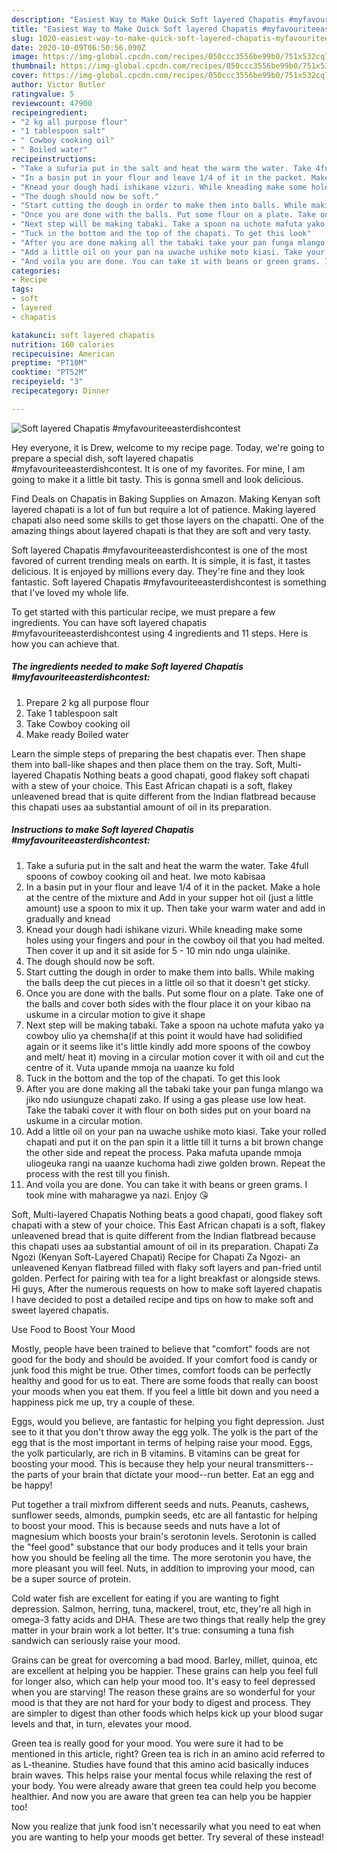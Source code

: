 ```yaml
---
description: "Easiest Way to Make Quick Soft layered Chapatis #myfavouriteeasterdishcontest"
title: "Easiest Way to Make Quick Soft layered Chapatis #myfavouriteeasterdishcontest"
slug: 1020-easiest-way-to-make-quick-soft-layered-chapatis-myfavouriteeasterdishcontest
date: 2020-10-09T06:50:56.090Z
image: https://img-global.cpcdn.com/recipes/050ccc3556be99b0/751x532cq70/soft-layered-chapatis-myfavouriteeasterdishcontest-recipe-main-photo.jpg
thumbnail: https://img-global.cpcdn.com/recipes/050ccc3556be99b0/751x532cq70/soft-layered-chapatis-myfavouriteeasterdishcontest-recipe-main-photo.jpg
cover: https://img-global.cpcdn.com/recipes/050ccc3556be99b0/751x532cq70/soft-layered-chapatis-myfavouriteeasterdishcontest-recipe-main-photo.jpg
author: Victor Butler
ratingvalue: 5
reviewcount: 47900
recipeingredient:
- "2 kg all purpose flour"
- "1 tablespoon salt"
- " Cowboy cooking oil"
- " Boiled water"
recipeinstructions:
- "Take a sufuria put in the salt and heat the warm the water. Take 4full spoons of cowboy cooking oil and heat. Iwe moto kabisaa"
- "In a basin put in your flour and leave 1/4 of it in the packet. Make a hole at the centre of the mixture and Add in your supper hot oil (just a little amount) use a spoon to mix it up. Then take your warm water and add in gradually and knead"
- "Knead your dough hadi ishikane vizuri. While kneading make some holes using your fingers and pour in the cowboy oil that you had melted. Then cover it up and it sit aside for 5 - 10 min ndo unga ulainike."
- "The dough should now be soft."
- "Start cutting the dough in order to make them into balls. While making the balls deep the cut pieces in a little oil so that it doesn&#39;t get sticky."
- "Once you are done with the balls. Put some flour on a plate. Take one of the balls and cover both sides with the flour place it on your kibao na uskume in a circular motion to give it shape"
- "Next step will be making tabaki. Take a spoon na uchote mafuta yako ya cowboy ulio ya chemsha(if at this point it would have had solidified again or it seems like it&#39;s little kindly add more spoons of the cowboy and melt/ heat it) moving in a circular motion cover it with oil and cut the centre of it. Vuta upande mmoja na uaanze ku fold"
- "Tuck in the bottom and the top of the chapati. To get this look"
- "After you are done making all the tabaki take your pan funga mlango wa jiko ndo usiunguze chapati zako. If using a gas please use low heat. Take the tabaki cover it with flour on both sides put on your board na uskume in a circular motion."
- "Add a little oil on your pan na uwache ushike moto kiasi. Take your rolled chapati and put it on the pan spin it a little till it turns a bit brown change the other side and repeat the process. Paka mafuta upande mmoja uliogeuka rangi na uaanze kuchoma hadi ziwe golden brown. Repeat the process with the rest till you finish."
- "And voila you are done. You can take it with beans or green grams. I took mine with maharagwe ya nazi. Enjoy 😘"
categories:
- Recipe
tags:
- soft
- layered
- chapatis

katakunci: soft layered chapatis 
nutrition: 160 calories
recipecuisine: American
preptime: "PT10M"
cooktime: "PT52M"
recipeyield: "3"
recipecategory: Dinner

---
```



![Soft layered Chapatis #myfavouriteeasterdishcontest](https://img-global.cpcdn.com/recipes/050ccc3556be99b0/751x532cq70/soft-layered-chapatis-myfavouriteeasterdishcontest-recipe-main-photo.jpg)

Hey everyone, it is Drew, welcome to my recipe page. Today, we're going to prepare a special dish, soft layered chapatis #myfavouriteeasterdishcontest. It is one of my favorites. For mine, I am going to make it a little bit tasty. This is gonna smell and look delicious.

Find Deals on Chapatis in Baking Supplies on Amazon. Making Kenyan soft layered chapati is a lot of fun but require a lot of patience. Making layered chapati also need some skills to get those layers on the chapatti. One of the amazing things about layered chapati is that they are soft and very tasty.

Soft layered Chapatis #myfavouriteeasterdishcontest is one of the most favored of current trending meals on earth. It is simple, it is fast, it tastes delicious. It is enjoyed by millions every day. They're fine and they look fantastic. Soft layered Chapatis #myfavouriteeasterdishcontest is something that I've loved my whole life.


To get started with this particular recipe, we must prepare a few ingredients. You can have soft layered chapatis #myfavouriteeasterdishcontest using 4 ingredients and 11 steps. Here is how you can achieve that.

<!--inarticleads1-->

##### The ingredients needed to make Soft layered Chapatis #myfavouriteeasterdishcontest:

1. Prepare 2 kg all purpose flour
1. Take 1 tablespoon salt
1. Take  Cowboy cooking oil
1. Make ready  Boiled water


Learn the simple steps of preparing the best chapatis ever. Then shape them into ball-like shapes and then place them on the tray. Soft, Multi-layered Chapatis Nothing beats a good chapati, good flakey soft chapati with a stew of your choice. This East African chapati is a soft, flakey unleavened bread that is quite different from the Indian flatbread because this chapati uses aa substantial amount of oil in its preparation. 

<!--inarticleads2-->

##### Instructions to make Soft layered Chapatis #myfavouriteeasterdishcontest:

1. Take a sufuria put in the salt and heat the warm the water. Take 4full spoons of cowboy cooking oil and heat. Iwe moto kabisaa
1. In a basin put in your flour and leave 1/4 of it in the packet. Make a hole at the centre of the mixture and Add in your supper hot oil (just a little amount) use a spoon to mix it up. Then take your warm water and add in gradually and knead
1. Knead your dough hadi ishikane vizuri. While kneading make some holes using your fingers and pour in the cowboy oil that you had melted. Then cover it up and it sit aside for 5 - 10 min ndo unga ulainike.
1. The dough should now be soft.
1. Start cutting the dough in order to make them into balls. While making the balls deep the cut pieces in a little oil so that it doesn&#39;t get sticky.
1. Once you are done with the balls. Put some flour on a plate. Take one of the balls and cover both sides with the flour place it on your kibao na uskume in a circular motion to give it shape
1. Next step will be making tabaki. Take a spoon na uchote mafuta yako ya cowboy ulio ya chemsha(if at this point it would have had solidified again or it seems like it&#39;s little kindly add more spoons of the cowboy and melt/ heat it) moving in a circular motion cover it with oil and cut the centre of it. Vuta upande mmoja na uaanze ku fold
1. Tuck in the bottom and the top of the chapati. To get this look
1. After you are done making all the tabaki take your pan funga mlango wa jiko ndo usiunguze chapati zako. If using a gas please use low heat. Take the tabaki cover it with flour on both sides put on your board na uskume in a circular motion.
1. Add a little oil on your pan na uwache ushike moto kiasi. Take your rolled chapati and put it on the pan spin it a little till it turns a bit brown change the other side and repeat the process. Paka mafuta upande mmoja uliogeuka rangi na uaanze kuchoma hadi ziwe golden brown. Repeat the process with the rest till you finish.
1. And voila you are done. You can take it with beans or green grams. I took mine with maharagwe ya nazi. Enjoy 😘


Soft, Multi-layered Chapatis Nothing beats a good chapati, good flakey soft chapati with a stew of your choice. This East African chapati is a soft, flakey unleavened bread that is quite different from the Indian flatbread because this chapati uses aa substantial amount of oil in its preparation. Chapati Za Ngozi (Kenyan Soft-Layered Chapati) Recipe for Chapati Za Ngozi- an unleavened Kenyan flatbread filled with flaky soft layers and pan-fried until golden. Perfect for pairing with tea for a light breakfast or alongside stews. Hi guys, After the numerous requests on how to make soft layered chapatis I have decided to post a detailed recipe and tips on how to make soft and sweet layered chapatis. 

Use Food to Boost Your Mood


Mostly, people have been trained to believe that "comfort" foods are not good for the body and should be avoided. If your comfort food is candy or junk food this might be true. Other times, comfort foods can be perfectly healthy and good for us to eat. There are some foods that really can boost your moods when you eat them. If you feel a little bit down and you need a happiness pick me up, try a couple of these.

Eggs, would you believe, are fantastic for helping you fight depression. Just see to it that you don't throw away the egg yolk. The yolk is the part of the egg that is the most important in terms of helping raise your mood. Eggs, the yolk particularly, are rich in B vitamins. B vitamins can be great for boosting your mood. This is because they help your neural transmitters--the parts of your brain that dictate your mood--run better. Eat an egg and be happy!

Put together a trail mixfrom different seeds and nuts. Peanuts, cashews, sunflower seeds, almonds, pumpkin seeds, etc are all fantastic for helping to boost your mood. This is because seeds and nuts have a lot of magnesium which boosts your brain's serotonin levels. Serotonin is called the "feel good" substance that our body produces and it tells your brain how you should be feeling all the time. The more serotonin you have, the more pleasant you will feel. Nuts, in addition to improving your mood, can be a super source of protein.

Cold water fish are excellent for eating if you are wanting to fight depression. Salmon, herring, tuna, mackerel, trout, etc, they're all high in omega-3 fatty acids and DHA. These are two things that really help the grey matter in your brain work a lot better. It's true: consuming a tuna fish sandwich can seriously raise your mood. 

Grains can be great for overcoming a bad mood. Barley, millet, quinoa, etc are excellent at helping you be happier. These grains can help you feel full for longer also, which can help your mood too. It's easy to feel depressed when you are starving! The reason these grains are so wonderful for your mood is that they are not hard for your body to digest and process. They are simpler to digest than other foods which helps kick up your blood sugar levels and that, in turn, elevates your mood.

Green tea is really good for your mood. You were sure it had to be mentioned in this article, right? Green tea is rich in an amino acid referred to as L-theanine. Studies have found that this amino acid basically induces brain waves. This helps raise your mental focus while relaxing the rest of your body. You were already aware that green tea could help you become healthier. And now you are aware that green tea can help you be happier too!

Now you realize that junk food isn't necessarily what you need to eat when you are wanting to help your moods get better. Try several of these instead!

